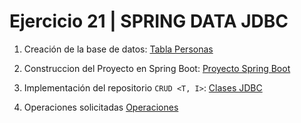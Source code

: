 # Ejercicio 21 | SPRING DATA JDBC

1. Creación de la base de datos: [Tabla Personas](https://github.com/dsernag/MisionTICUSA2022/blob/main/Ciclo2Java/Semana5/Ejercicio21/personas.sql)

2. Construccion del Proyecto en Spring Boot: [Proyecto Spring Boot](https://github.com/dsernag/MisionTICUSA2022/tree/main/Ciclo2Java/Semana5/Ejercicio21/SpringJDBC)

3. Implementación del repositorio `CRUD <T, I>`: [Clases JDBC](https://github.com/dsernag/MisionTICUSA2022/tree/main/Ciclo2Java/Semana5/Ejercicio21/SpringJDBC/src/main/java/com/example/Ejercicio21/RepositorioPersonas.java)

4. Operaciones solicitadas [Operaciones](https://github.com/dsernag/MisionTICUSA2022/tree/main/Ciclo2Java/Semana5/Ejercicio21/SpringJDBC/src/main/java/com/example/Ejercicio21/Ejercicio21Application.java)
